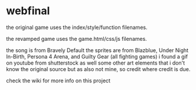 # webfinal

the original game uses the index/style/function filenames.

the revamped game uses the game.html/css/js filenames.

the song is from Bravely Default
the sprites are from Blazblue, Under Night In-Birth, Persona 4 Arena, and Guilty Gear (all fighting games)
i found a gif on youtube from shutterstock as well
some other art elements that i don't know the original source but as also not mine, so credit where credit is due.

check the wiki for more info on this project
